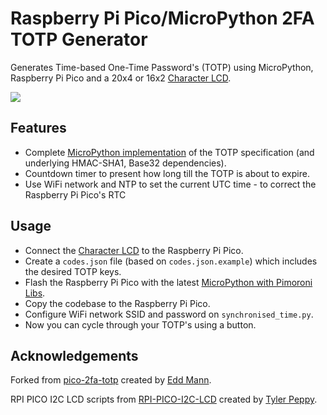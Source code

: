 # Raspberry Pi Pico/MicroPython 2FA TOTP Generator

Generates Time-based One-Time Password's (TOTP) using MicroPython, Raspberry Pi Pico and a 20x4 or 16x2 [Character LCD](https://shopee.ph/1602-16x2-Character-LCD-Module-Display-HD44780-with-I2C-i.18252381.242465767).

<img src="example.gif" />

## Features

- Complete [MicroPython implementation](totp) of the TOTP specification (and underlying HMAC-SHA1, Base32 dependencies).
- Countdown timer to present how long till the TOTP is about to expire.
- Use WiFi network and NTP to set the current UTC time - to correct the Raspberry Pi Pico's RTC

## Usage

- Connect the [Character LCD](https://shopee.ph/1602-16x2-Character-LCD-Module-Display-HD44780-with-I2C-i.18252381.242465767) to the Raspberry Pi Pico.
- Create a `codes.json` file (based on `codes.json.example`) which includes the desired TOTP keys.
- Flash the Raspberry Pi Pico with the latest [MicroPython with Pimoroni Libs](https://github.com/pimoroni/pimoroni-pico/releases/latest).
- Copy the codebase to the Raspberry Pi Pico.
- Configure WiFi network SSID and password on `synchronised_time.py`.
- Now you can cycle through your TOTP's using a button.

## Acknowledgements

Forked from [pico-2fa-totp](https://github.com/eddmann/pico-2fa-totp) created by [Edd Mann](https://github.com/eddmann). 

RPI PICO I2C LCD scripts from [RPI-PICO-I2C-LCD](https://github.com/T-622/RPI-PICO-I2C-LCD) created by [Tyler Peppy](https://github.com/T-622).